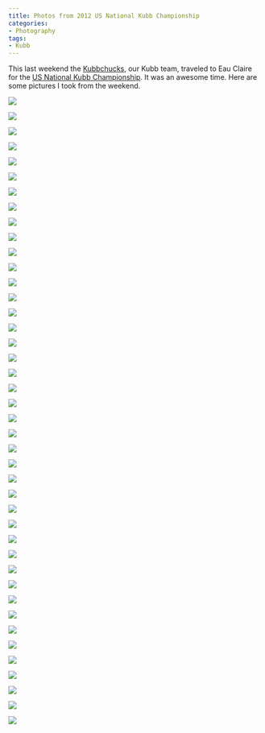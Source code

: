 ```yaml
---
title: Photos from 2012 US National Kubb Championship
categories:
- Photography
tags:
- Kubb
---
```


This last weekend the [Kubbchucks](http://kubbchucks.planetkubb.com), our Kubb team, traveled to Eau Claire for the [US National Kubb Championship](http://usakubb.org/). It was an awesome time. Here are some pictures I took from the weekend.

![](/assets/posts/2012/us-kubb/20120714-073301-0001.jpg)

![](/assets/posts/2012/us-kubb/20120714-073356-0001.jpg)

![](/assets/posts/2012/us-kubb/20120714-073453-0001.jpg)

![](/assets/posts/2012/us-kubb/20120714-073715-0001.jpg)

![](/assets/posts/2012/us-kubb/20120714-084711-0001.jpg)

![](/assets/posts/2012/us-kubb/20120714-084730-0001.jpg)

![](/assets/posts/2012/us-kubb/20120714-084749-0001.jpg)

![](/assets/posts/2012/us-kubb/20120714-084835-0001.jpg)

![](/assets/posts/2012/us-kubb/20120714-085156-0001.jpg)

![](/assets/posts/2012/us-kubb/20120714-140819-0001.jpg)

![](/assets/posts/2012/us-kubb/20120714-141248-0001.jpg)

![](/assets/posts/2012/us-kubb/20120714-172348-0001.jpg)

![](/assets/posts/2012/us-kubb/20120714-173108-0001.jpg)

![](/assets/posts/2012/us-kubb/20120714-173541-0001-3.jpg)

![](/assets/posts/2012/us-kubb/20120714-173601-0001.jpg)

![](/assets/posts/2012/us-kubb/20120714-173654-0001-3.jpg)

![](/assets/posts/2012/us-kubb/20120714-173723-0001.jpg)

![](/assets/posts/2012/us-kubb/20120714-173901-0001.jpg)

![](/assets/posts/2012/us-kubb/20120714-173959-0001.jpg)

![](/assets/posts/2012/us-kubb/20120715-075817-0001.jpg)

![](/assets/posts/2012/us-kubb/20120715-080549-0001.jpg)

![](/assets/posts/2012/us-kubb/20120715-080624-0001.jpg)

![](/assets/posts/2012/us-kubb/20120715-081344-0001-3.jpg)

![](/assets/posts/2012/us-kubb/20120715-082637-0001.jpg)

![](/assets/posts/2012/us-kubb/20120715-083302-0001-2.jpg)

![](/assets/posts/2012/us-kubb/20120715-083353-0001-2.jpg)

![](/assets/posts/2012/us-kubb/20120715-083406-0001-2.jpg)

![](/assets/posts/2012/us-kubb/20120715-084331-0001.jpg)

![](/assets/posts/2012/us-kubb/20120715-084815-0001-2.jpg)

![](/assets/posts/2012/us-kubb/20120715-113847-0001.jpg)

![](/assets/posts/2012/us-kubb/20120715-114715-0001-2.jpg)

![](/assets/posts/2012/us-kubb/20120715-115351-0001.jpg)

![](/assets/posts/2012/us-kubb/20120715-115555-0001.jpg)

![](/assets/posts/2012/us-kubb/20120715-120254-0001.jpg)

![](/assets/posts/2012/us-kubb/20120715-121935-0001-2.jpg)

![](/assets/posts/2012/us-kubb/20120715-122445-0001-3.jpg)

![](/assets/posts/2012/us-kubb/20120715-123006-0001.jpg)

![](/assets/posts/2012/us-kubb/20120715-123030-0001-2.jpg)

![](/assets/posts/2012/us-kubb/20120715-125212-0001.jpg)

![](/assets/posts/2012/us-kubb/20120715-125335-0001-3.jpg)

![](/assets/posts/2012/us-kubb/20120715-125503-0001-2.jpg)

![](/assets/posts/2012/us-kubb/20120715-130457-0001-4.jpg)

